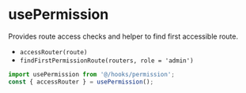 # usePermission

Provides route access checks and helper to find first accessible route.

- `accessRouter(route)`
- `findFirstPermissionRoute(routers, role = 'admin')`

```ts
import usePermission from '@/hooks/permission';
const { accessRouter } = usePermission();
```
